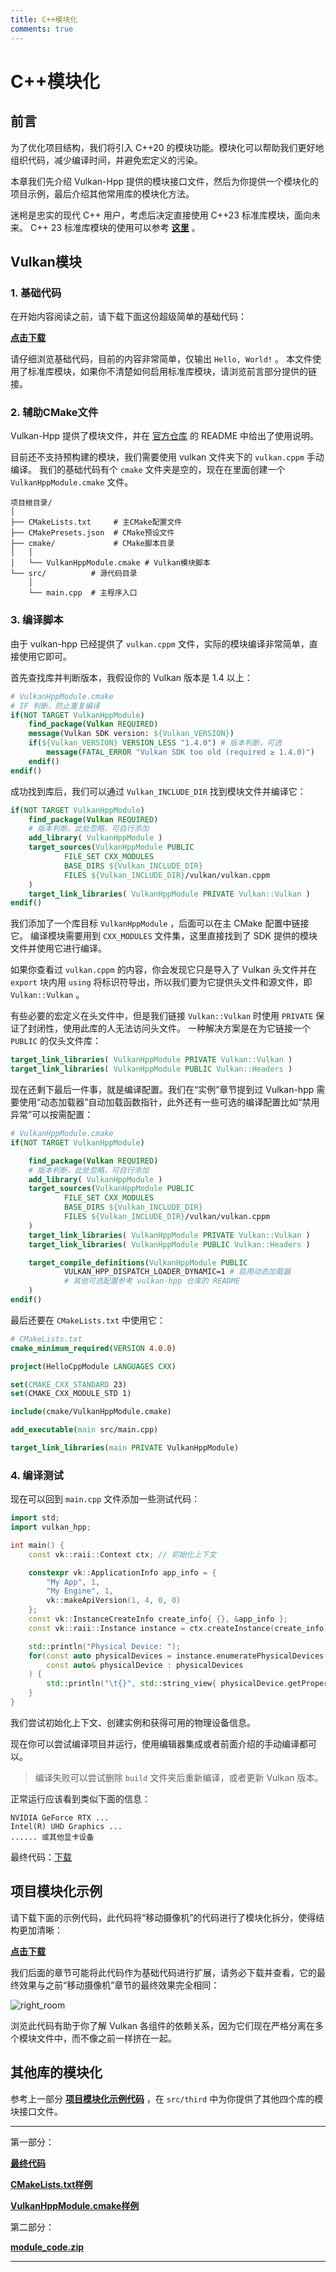 ```yaml
---
title: C++模块化
comments: true
---
```

# **C++模块化**

## **前言**

为了优化项目结构，我们将引入 C++20 的模块功能。模块化可以帮助我们更好地组织代码，减少编译时间，并避免宏定义的污染。

本章我们先介绍 Vulkan-Hpp 提供的模块接口文件，然后为你提供一个模块化的项目示例，最后介绍其他常用库的模块化方法。

迷枵是忠实的现代 C++ 用户，考虑后决定直接使用 C++23 标准库模块，面向未来。
C++ 23 标准库模块的使用可以参考 **[这里](https://mysvac.com/archives/191)** 。

## **Vulkan模块**

### 1. 基础代码

在开始内容阅读之前，请下载下面这份超级简单的基础代码：

**[点击下载](../../codes/04/00_cxxmodule/base_code.zip)**

请仔细浏览基础代码，目前的内容非常简单，仅输出 `Hello, World!` 。
本文件使用了标准库模块，如果你不清楚如何启用标准库模块，请浏览前言部分提供的链接。

### 2. 辅助CMake文件

Vulkan-Hpp 提供了模块文件，并在 [官方仓库](https://github.com/KhronosGroup/Vulkan-Hpp) 的 README 中给出了使用说明。

目前还不支持预构建的模块，我们需要使用 vulkan 文件夹下的 `vulkan.cppm` 手动编译。
我们的基础代码有个 `cmake` 文件夹是空的，现在在里面创建一个 `VulkanHppModule.cmake` 文件。

```
项目根目录/
│
├── CMakeLists.txt     # 主CMake配置文件
├── CMakePresets.json  # CMake预设文件
├── cmake/             # CMake脚本目录
│   │
│   └── VulkanHppModule.cmake # Vulkan模块脚本
└── src/          # 源代码目录
    │
    └── main.cpp  # 主程序入口
```

### 3. 编译脚本

由于 vulkan-hpp 已经提供了 `vulkan.cppm` 文件，实际的模块编译非常简单，直接使用它即可。

首先查找库并判断版本，我假设你的 Vulkan 版本是  1.4 以上：

```cmake
# VulkanHppModule.cmake
# IF 判断，防止重复编译
if(NOT TARGET VulkanHppModule)
    find_package(Vulkan REQUIRED)
    message(Vulkan SDK version: ${Vulkan_VERSION})
    if(${Vulkan_VERSION} VERSION_LESS "1.4.0") # 版本判断，可选
        message(FATAL_ERROR "Vulkan SDK too old (required ≥ 1.4.0)")
    endif()
endif()
```

成功找到库后，我们可以通过 `Vulkan_INCLUDE_DIR` 找到模块文件并编译它：

```cmake
if(NOT TARGET VulkanHppModule)
    find_package(Vulkan REQUIRED)
    # 版本判断，此处忽略，可自行添加
    add_library( VulkanHppModule )
    target_sources(VulkanHppModule PUBLIC
            FILE_SET CXX_MODULES
            BASE_DIRS ${Vulkan_INCLUDE_DIR}
            FILES ${Vulkan_INCLUDE_DIR}/vulkan/vulkan.cppm
    )
    target_link_libraries( VulkanHppModule PRIVATE Vulkan::Vulkan )
endif()
```

我们添加了一个库目标 `VulkanHppModule` ，后面可以在主 CMake 配置中链接它。
编译模块需要用到 `CXX_MODULES` 文件集，这里直接找到了 SDK 提供的模块文件并使用它进行编译。

如果你查看过 `vulkan.cppm` 的内容，你会发现它只是导入了 Vulkan 头文件并在 `export` 块内用 `using` 将标识符导出，所以我们要为它提供头文件和源文件，即 `Vulkan::Vulkan` 。

有些必要的宏定义在头文件中，但是我们链接 `Vulkan::Vulkan` 时使用 `PRIVATE` 保证了封闭性，使用此库的人无法访问头文件。
一种解决方案是在为它链接一个 `PUBLIC` 的仅头文件库：

```cmake
target_link_libraries( VulkanHppModule PRIVATE Vulkan::Vulkan )
target_link_libraries( VulkanHppModule PUBLIC Vulkan::Headers )
```

现在还剩下最后一件事，就是编译配置。我们在“实例”章节提到过 Vulkan-hpp 需要使用“动态加载器”自动加载函数指针，此外还有一些可选的编译配置比如“禁用异常”可以按需配置：

```cmake
# VulkanHppModule.cmake
if(NOT TARGET VulkanHppModule)

    find_package(Vulkan REQUIRED)
    # 版本判断，此处忽略，可自行添加
    add_library( VulkanHppModule )
    target_sources(VulkanHppModule PUBLIC
            FILE_SET CXX_MODULES
            BASE_DIRS ${Vulkan_INCLUDE_DIR}
            FILES ${Vulkan_INCLUDE_DIR}/vulkan/vulkan.cppm
    )
    target_link_libraries( VulkanHppModule PRIVATE Vulkan::Vulkan )
    target_link_libraries( VulkanHppModule PUBLIC Vulkan::Headers )

    target_compile_definitions(VulkanHppModule PUBLIC
            VULKAN_HPP_DISPATCH_LOADER_DYNAMIC=1 # 启用动态加载器
            # 其他可选配置参考 vulkan-hpp 仓库的 README
    )
endif()
```

最后还要在 `CMakeLists.txt` 中使用它：

```cmake
# CMakeLists.txt
cmake_minimum_required(VERSION 4.0.0)

project(HelloCppModule LANGUAGES CXX)

set(CMAKE_CXX_STANDARD 23)
set(CMAKE_CXX_MODULE_STD 1)

include(cmake/VulkanHppModule.cmake)

add_executable(main src/main.cpp)

target_link_libraries(main PRIVATE VulkanHppModule)
```

### 4. 编译测试

现在可以回到 `main.cpp` 文件添加一些测试代码：

```cpp
import std;
import vulkan_hpp;

int main() {
    const vk::raii::Context ctx; // 初始化上下文

    constexpr vk::ApplicationInfo app_info = {
        "My App", 1,
        "My Engine", 1,
        vk::makeApiVersion(1, 4, 0, 0)
    };
    const vk::InstanceCreateInfo create_info{ {}, &app_info };
    const vk::raii::Instance instance = ctx.createInstance(create_info);

    std::println("Physical Device: ");
    for(const auto physicalDevices = instance.enumeratePhysicalDevices();
        const auto& physicalDevice : physicalDevices
    ) {
        std::println("\t{}", std::string_view{ physicalDevice.getProperties().deviceName });
    }
}
```

我们尝试初始化上下文、创建实例和获得可用的物理设备信息。

现在你可以尝试编译项目并运行，使用编辑器集成或者前面介绍的手动编译都可以。

> 编译失败可以尝试删除 `build` 文件夹后重新编译，或者更新 Vulkan 版本。

正常运行应该看到类似下面的信息：

```
NVIDIA GeForce RTX ...
Intel(R) UHD Graphics ...
...... 或其他显卡设备
```

最终代码：[下载](../../codes/04/00_cxxmodule/vk_module_demo.zip)

## **项目模块化示例**

请下载下面的示例代码，此代码将“移动摄像机”的代码进行了模块化拆分，使得结构更加清晰：

**[点击下载](../../codes/04/00_cxxmodule/module_code.zip)**

我们后面的章节可能将此代码作为基础代码进行扩展，请务必下载并查看，它的最终效果与之前“移动摄像机”章节的最终效果完全相同：

![right_room](../../images/0310/right_room.png)

浏览此代码有助于你了解 Vulkan 各组件的依赖关系，因为它们现在严格分离在多个模块文件中，而不像之前一样挤在一起。

## **其他库的模块化**

参考上一部分 **[项目模块化示例代码](../../codes/04/00_cxxmodule/module_code.zip)** ，在 `src/third` 中为你提供了其他四个库的模块接口文件。

---

第一部分：

**[最终代码](../../codes/04/00_cxxmodule/vk_module_demo.zip)**

**[CMakeLists.txt样例](../../codes/04/00_cxxmodule/CMakeLists.txt)**

**[VulkanHppModule.cmake样例](../../codes/04/00_cxxmodule/cmake/VulkanHppModule.cmake)**

第二部分：

**[module_code.zip](../../codes/04/00_cxxmodule/module_code.zip)**

---
